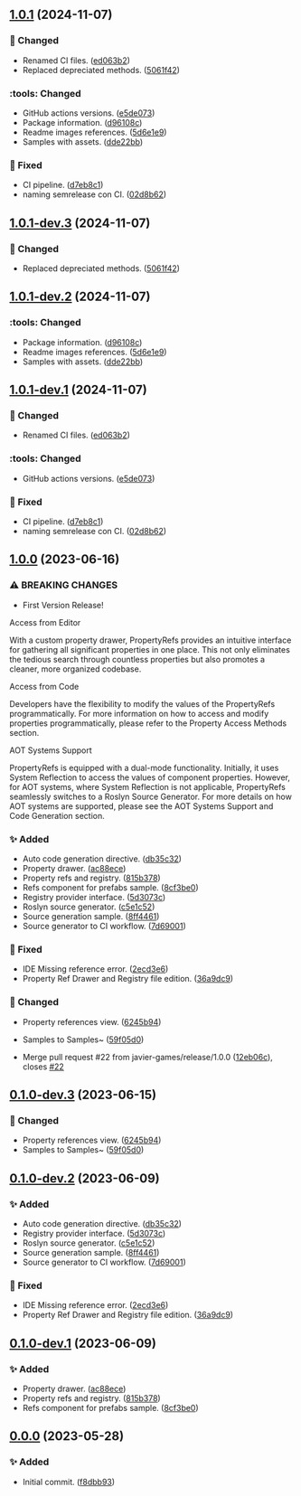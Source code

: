 ## [1.0.1](https://github.com/javier-games/upm-propertyrefs/compare/1.0.0...1.0.1) (2024-11-07)

### :hammer: Changed

* Renamed CI files. ([ed063b2](https://github.com/javier-games/upm-propertyrefs/commit/ed063b2f0ea77b526bd868eb8158ae140609cc42))
* Replaced depreciated methods. ([5061f42](https://github.com/javier-games/upm-propertyrefs/commit/5061f42b8bc6233709c468651f53e3e78c8d3807))

### :tools: Changed

* GitHub actions versions. ([e5de073](https://github.com/javier-games/upm-propertyrefs/commit/e5de073b3ea7d24d2ddf0c89f83ade5c9b494f74))
* Package information. ([d96108c](https://github.com/javier-games/upm-propertyrefs/commit/d96108cf0770ece5774c4ed134e9fb0978e3cbf9))
* Readme images references. ([5d6e1e9](https://github.com/javier-games/upm-propertyrefs/commit/5d6e1e9bb2d7bd62366474a2931f327671ea7b01))
* Samples with assets. ([dde22bb](https://github.com/javier-games/upm-propertyrefs/commit/dde22bbcc1660d297aeb5fc10e940b8e28fea1b5))

### :wrench: Fixed

* CI pipeline. ([d7eb8c1](https://github.com/javier-games/upm-propertyrefs/commit/d7eb8c160ee4f040fe585e6425a507634c32a81f))
* naming semrelease con CI. ([02d8b62](https://github.com/javier-games/upm-propertyrefs/commit/02d8b6219a9d18d5988c300d00c564c840417975))

## [1.0.1-dev.3](https://github.com/javier-games/upm-propertyrefs/compare/1.0.1-dev.2...1.0.1-dev.3) (2024-11-07)

### :hammer: Changed

* Replaced depreciated methods. ([5061f42](https://github.com/javier-games/upm-propertyrefs/commit/5061f42b8bc6233709c468651f53e3e78c8d3807))

## [1.0.1-dev.2](https://github.com/javier-games/upm-propertyrefs/compare/1.0.1-dev.1...1.0.1-dev.2) (2024-11-07)

### :tools: Changed

* Package information. ([d96108c](https://github.com/javier-games/upm-propertyrefs/commit/d96108cf0770ece5774c4ed134e9fb0978e3cbf9))
* Readme images references. ([5d6e1e9](https://github.com/javier-games/upm-propertyrefs/commit/5d6e1e9bb2d7bd62366474a2931f327671ea7b01))
* Samples with assets. ([dde22bb](https://github.com/javier-games/upm-propertyrefs/commit/dde22bbcc1660d297aeb5fc10e940b8e28fea1b5))

## [1.0.1-dev.1](https://github.com/javier-games/upm-propertyrefs/compare/1.0.0...1.0.1-dev.1) (2024-11-07)

### :hammer: Changed

* Renamed CI files. ([ed063b2](https://github.com/javier-games/upm-propertyrefs/commit/ed063b2f0ea77b526bd868eb8158ae140609cc42))

### :tools: Changed

* GitHub actions versions. ([e5de073](https://github.com/javier-games/upm-propertyrefs/commit/e5de073b3ea7d24d2ddf0c89f83ade5c9b494f74))

### :wrench: Fixed

* CI pipeline. ([d7eb8c1](https://github.com/javier-games/upm-propertyrefs/commit/d7eb8c160ee4f040fe585e6425a507634c32a81f))
* naming semrelease con CI. ([02d8b62](https://github.com/javier-games/upm-propertyrefs/commit/02d8b6219a9d18d5988c300d00c564c840417975))

## [1.0.0](https://github.com/javier-games/property-refs/compare/0.0.0...1.0.0) (2023-06-16)


### ⚠ BREAKING CHANGES

* First Version Release!

Access from Editor

With a custom property drawer, PropertyRefs provides an intuitive interface for gathering all significant properties in one place. This not only eliminates the tedious search through countless properties but also promotes a cleaner, more organized codebase.

Access from Code

Developers have the flexibility to modify the values of the PropertyRefs programmatically. For more information on how to access and modify properties programmatically, please refer to the Property Access Methods section.

AOT Systems Support

PropertyRefs is equipped with a dual-mode functionality. Initially, it uses System Reflection to access the values of component properties. However, for AOT systems, where System Reflection is not applicable, PropertyRefs seamlessly switches to a Roslyn Source Generator. For more details on how AOT systems are supported, please see the AOT Systems Support and Code Generation section.

### :sparkles: Added

* Auto code generation directive. ([db35c32](https://github.com/javier-games/property-refs/commit/db35c321e59b5b6699ab87111301933f6c3b187f))
* Property drawer. ([ac88ece](https://github.com/javier-games/property-refs/commit/ac88ece9906fe0e8522ebf6cfe9b52e44d7a9057))
* Property refs and registry. ([815b378](https://github.com/javier-games/property-refs/commit/815b3783ddeb5872dc6cf5fefc61541403651390))
* Refs component for prefabs sample. ([8cf3be0](https://github.com/javier-games/property-refs/commit/8cf3be003057f0017ff48c99d320b88f731ebffa))
* Registry provider interface. ([5d3073c](https://github.com/javier-games/property-refs/commit/5d3073ca22148a9e3ee434a98f528568c4bacb06))
* Roslyn source generator. ([c5e1c52](https://github.com/javier-games/property-refs/commit/c5e1c525cdc17b380e0fd1df0155c356acf9fa43))
* Source generation sample. ([8ff4461](https://github.com/javier-games/property-refs/commit/8ff44617a326d55a033f712c926909d16620a75d))
* Source generator to CI workflow. ([7d69001](https://github.com/javier-games/property-refs/commit/7d6900150cbb8561d7d43ad225f1cd5f0dd1418b))


### :wrench: Fixed

* IDE Missing reference error. ([2ecd3e6](https://github.com/javier-games/property-refs/commit/2ecd3e60f1ca58cbfccfaa4814d9b9207bd9f46a))
* Property Ref Drawer and Registry file edition. ([36a9dc9](https://github.com/javier-games/property-refs/commit/36a9dc98f945503672251f666b4421d7b224c21a))


### :hammer: Changed

* Property references view. ([6245b94](https://github.com/javier-games/property-refs/commit/6245b94811042f7d87c301d2876e44869e8c526a))
* Samples to Samples~ ([59f05d0](https://github.com/javier-games/property-refs/commit/59f05d053615088c37de5051a996746b44d3dcdb))


* Merge pull request #22 from javier-games/release/1.0.0 ([12eb06c](https://github.com/javier-games/property-refs/commit/12eb06c4c9dd275d28e75f7eef541378bd4c4f64)), closes [#22](https://github.com/javier-games/property-refs/issues/22)

## [0.1.0-dev.3](https://github.com/javier-games/property-refs/compare/0.1.0-dev.2...0.1.0-dev.3) (2023-06-15)


### :hammer: Changed

* Property references view. ([6245b94](https://github.com/javier-games/property-refs/commit/6245b94811042f7d87c301d2876e44869e8c526a))
* Samples to Samples~ ([59f05d0](https://github.com/javier-games/property-refs/commit/59f05d053615088c37de5051a996746b44d3dcdb))

## [0.1.0-dev.2](https://github.com/javier-games/property-refs/compare/0.1.0-dev.1...0.1.0-dev.2) (2023-06-09)


### :sparkles: Added

* Auto code generation directive. ([db35c32](https://github.com/javier-games/property-refs/commit/db35c321e59b5b6699ab87111301933f6c3b187f))
* Registry provider interface. ([5d3073c](https://github.com/javier-games/property-refs/commit/5d3073ca22148a9e3ee434a98f528568c4bacb06))
* Roslyn source generator. ([c5e1c52](https://github.com/javier-games/property-refs/commit/c5e1c525cdc17b380e0fd1df0155c356acf9fa43))
* Source generation sample. ([8ff4461](https://github.com/javier-games/property-refs/commit/8ff44617a326d55a033f712c926909d16620a75d))
* Source generator to CI workflow. ([7d69001](https://github.com/javier-games/property-refs/commit/7d6900150cbb8561d7d43ad225f1cd5f0dd1418b))


### :wrench: Fixed

* IDE Missing reference error. ([2ecd3e6](https://github.com/javier-games/property-refs/commit/2ecd3e60f1ca58cbfccfaa4814d9b9207bd9f46a))
* Property Ref Drawer and Registry file edition. ([36a9dc9](https://github.com/javier-games/property-refs/commit/36a9dc98f945503672251f666b4421d7b224c21a))

## [0.1.0-dev.1](https://github.com/javier-games/property-refs/compare/0.0.0...0.1.0-dev.1) (2023-06-09)


### :sparkles: Added

* Property drawer. ([ac88ece](https://github.com/javier-games/property-refs/commit/ac88ece9906fe0e8522ebf6cfe9b52e44d7a9057))
* Property refs and registry. ([815b378](https://github.com/javier-games/property-refs/commit/815b3783ddeb5872dc6cf5fefc61541403651390))
* Refs component for prefabs sample. ([8cf3be0](https://github.com/javier-games/property-refs/commit/8cf3be003057f0017ff48c99d320b88f731ebffa))

## [0.0.0](https://github.com/javier-games/property-refs/commit/f8dbb939a8372587f2d8c1d76127afebef169e1e) (2023-05-28)

### :sparkles: Added 

* Initial commit. ([f8dbb93](https://github.com/javier-games/property-refs/commit/f8dbb939a8372587f2d8c1d76127afebef169e1e))
